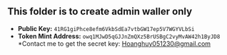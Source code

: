 ## This folder is to create admin waller only
* **Public Key:** `41RG1giPhce8efm6VkbSdEa7vtbGW17ep5V7WGYVLbSi`
* **Token Mint Address:** `owq1MJwD5qGJJnZmQXz5BrUSBgC2vyMvAW42h1ByJD8`
*Contact me to get the secret key: Hoanghuy051230@gmail.com
